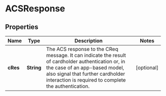 

# ACSResponse

## Properties

Name | Type | Description | Notes
------------ | ------------- | ------------- | -------------
**cRes** | **String** | The ACS response to the CReq message. It can indicate the result of cardholder authentication or, in the case of an app-based model, also signal that further cardholder interaction is required to complete the authentication. |  [optional]



